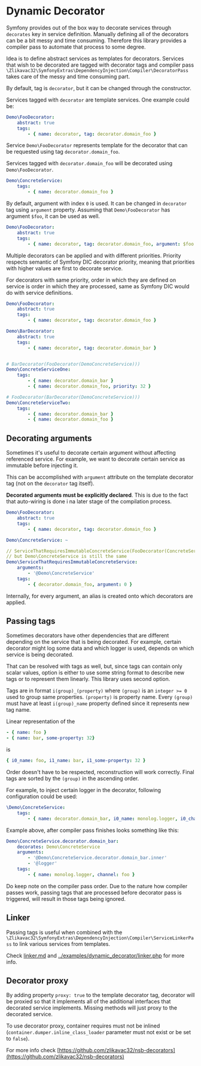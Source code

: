 # Dynamic Decorator

Symfony provides out of the box way to decorate services through `decorates` key in service definition. Manually defining all of the decorators can be a bit messy and time consuming. Therefore this library provides a compiler pass to automate that process to some degree.

Idea is to define abstract services as templates for decorators. Services that wish to be decorated are tagged with decorator tags and compiler pass `\Zlikavac32\SymfonyExtras\DependencyInjection\Compiler\DecoratorPass` takes care of the messy and time consuming part.

By default, tag is `decorator`, but it can be changed through the constructor.

Services tagged with `decorator` are template services. One example could be:

```yaml
Demo\FooDecorator:
    abstract: true
    tags:
        - { name: decorator, tag: decorator.domain_foo }
```

Service `Demo\FooDecorator` represents template for the decorator that can be requested using tag `decorator.domain_foo`.

Services tagged with `decorator.domain_foo` will be decorated using `Demo\FooDecorator`.

```yaml
Demo\ConcreteService:
    tags:
        - { name: decorator.domain_foo }
```

By default, argument with index `0` is used. It can be changed in `decorator` tag using `argument` property. Assuming that `Demo\FooDecorator` has argument `$foo`, it can be used as well.

```yaml
Demo\FooDecorator:
    abstract: true
    tags:
        - { name: decorator, tag: decorator.domain_foo, argument: $foo }
```

Multiple decorators can be applied and with different priorities. Priority respects semantic of Symfony DIC decorator priority, meaning that priorities with higher values are first to decorate service.

For decorators with same priority, order in which they are defined on service is order in which they are processed, same as Symfony DIC would do with service definitions.

```yaml
Demo\FooDecorator:
    abstract: true
    tags:
        - { name: decorator, tag: decorator.domain_foo }

Demo\BarDecorator:
    abstract: true
    tags:
        - { name: decorator, tag: decorator.domain_bar }


# BarDecorator(FooDecorator(DemoConcreteService)))
Demo\ConcreteServiceOne:
    tags:
        - { name: decorator.domain_bar }
        - { name: decorator.domain_foo, priority: 32 }

# FooDecorator(BarDecorator(DemoConcreteService)))
Demo\ConcreteServiceTwo:
    tags:
        - { name: decorator.domain_bar }
        - { name: decorator.domain_foo }
```


## Decorating arguments

Sometimes it's useful to decorate certain argument without affecting referenced service. For example, we want to decorate certain service as immutable before injecting it.

This can be accomplished with `argument` attribute on the template decorator tag (not on the `decorator` tag itself).

**Decorated arguments must be explicitly declared**. This is due to the fact that auto-wiring is done i na later stage of the compilation process.

```yaml
Demo\FooDecorator:
    abstract: true
    tags:
        - { name: decorator, tag: decorator.domain_foo }

Demo\ConcreteService: ~

// ServiceThatRequiresImmutableConcreteService(FooDecorator(ConcreteService))
// but Demo\ConcreteService is still the same
Demo\ServiceThatRequiresImmutableConcreteService:
    arguments:
        - '@Demo\ConcreteService'
    tags:
        - { decorator.domain_foo, argument: 0 }
```

Internally, for every argument, an alias is created onto which decorators are applied.

## Passing tags

Sometimes decorators have other dependencies that are different depending on the service that is being decorated. For example, certain decorator might log some data and which logger is used, depends on which service is being decorated.

That can be resolved with tags as well, but, since tags can contain only scalar values, option is either to use some string format to describe new tags or to represent them linearly. This library uses second option.

Tags are in format `i(group)_(property)` where `(group)` is an `integer >= 0` used to group same properties. `(property)` is property name. Every `(group)` must have at least `i(group)_name` property defined since it represents new tag name.

Linear representation of the

```yaml
- { name: foo }
- { name: bar, some-property: 32}
```

is

```yaml
{ i0_name: foo, i1_name: bar, i1_some-property: 32 }
```


Order doesn't have to be respected, reconstruction will work correctly. Final tags are sorted by the `(group)` in the ascending order.

For example, to inject certain logger in the decorator, following configuration could be used:

```yaml
\Demo\ConcreteService:
    tags:
        - { name: decorator.domain_bar, i0_name: monolog.logger, i0_channel: foo }
```

Example above, after compiler pass finishes looks something like this:

```yaml
Demo\ConcreteService.decorator.domain_bar:
    decorates: Demo\ConcreteService
    arguments:
        - '@Demo\ConcreteService.decorator.domain_bar.inner'
        - '@logger'
    tags:
        - { name: monolog.logger, channel: foo }
```

Do keep note on the compiler pass order. Due to the nature how compiler passes work, passing tags that are processed before decorator pass is triggered, will result in those tags being ignored.

## Linker

Passing tags is useful when combined with the `\Zlikavac32\SymfonyExtras\DependencyInjection\Compiler\ServiceLinkerPass` to link various services from templates.

Check [linker.md](linker.md) and [../examples/dynamic_decorator/linker.php](../examples/dynamic_decorator/linker.php) for more info.

## Decorator proxy

By adding property `proxy: true` to the template decorator tag, decorator will be proxied so that it implements all of the additional interfaces that decorated service implements. Missing methods will just proxy to the decorated service.

To use decorator proxy, container requires must not be inlined (`container.dumper.inline_class_loader` parameter must not exist or be set to `false`).

For more info check [https://github.com/zlikavac32/nsb-decorators](https://github.com/zlikavac32/nsb-decorators)
